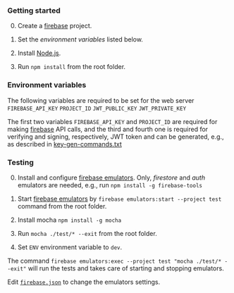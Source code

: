 ### Getting started

0. Create a [firebase](https://firebase.google.com/) project.

1. Set the *environment variables* listed below.

2. Install [Node.js](https://nodejs.org/).

3. Run `npm install` from the root folder.

### Environment variables 

The following variables are required to be set for the web server 
 `FIREBASE_API_KEY`
 `PROJECT_ID`
 `JWT_PUBLIC_KEY`
 `JWT_PRIVATE_KEY`
 
 The first two variables  `FIREBASE_API_KEY` and `PROJECT_ID` are required for making [firebase](https://firebase.google.com/) API calls, and the third and fourth one is required for verifying and signing, respectively, JWT token and can be generated, e.g., as described in [key-gen-commands.txt](https://github.com/rfulekjames/restaurant/blob/main/webserver/key-gen-commands.txt)
 
 ### Testing
 
 0. Install and configure [firebase emulators](https://firebase.google.com/docs/emulator-suite/install_and_configure). Only, *firestore* and *auth* emulators are needed, e.g., run `npm install -g firebase-tools`

 1. Start [firebase emulators](https://firebase.google.com/docs/emulator-suite) by `firebase emulators:start --project test` command from the root folder.

 2. Install mocha `npm install -g mocha`
 
 3. Run `mocha ./test/* --exit` from the root folder.
 
 4. Set `ENV` environment variable to `dev`.
 
The command `firebase emulators:exec --project test "mocha ./test/* --exit"` will run the tests and takes care of starting and stopping emulators.


Edit [`firebase.json`](https://github.com/rfulekjames/restaurant/blob/main/webserver/firebase.json) to change the emulators settings.
